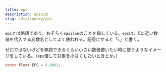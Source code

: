 ```yaml
---
title: eps
description: epsとは
slug: /dictionary/eps
---
```


`eps`とは略語であり、おそらく`epsilon`のことを指している。`eps`は、0に近い数値を代入する変数名としてよく使われる。記号にすると「`ε`」と書く。

ゼロではないけどを無視できるぐらい小さい数値使いたい時に使うようなイメージをしている。（`eps`倍して対象を小さくしたいときとか。）

```glsl
const float EPS = 0.0001;
```
